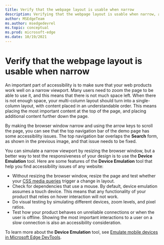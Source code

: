 ```yaml
---
title: Verify that the webpage layout is usable when narrow
description: Verifying that the webpage layout is usable when narrow, as part of accessibility testing.
author: MSEdgeTeam
ms.author: msedgedevrel
ms.topic: conceptual
ms.prod: microsoft-edge
ms.date: 10/19/2021
---
```

# Verify that the webpage layout is usable when narrow

An important part of accessibility is to make sure that your web products work well on a narrow viewport. Many users need to zoom the page to be able to use it, and this means that there is not much space left. When there is not enough space, your multi-column layout should turn into a single-column layout, with content placed in an understandable order. This means placing the most important content at the top of the page, and placing additional content further down the page.

By making the browser window narrow and using the arrow keys to scroll the page, you can see that the top navigation bar of the demo page has some accessibility issues.  The top navigation bar overlaps the **Search** form, as shown in the previous image, and that issue needs to be fixed.

You can simulate a narrow viewport by resizing the browser window, but a better way to test the responsiveness of your design is to use the **Device Emulation** tool.  Here are some features of the **Device Emulation** tool that help you find accessibility issues of any website:

*  Without resizing the browser window, resize the page and test whether your [CSS media queries](../device-mode/index.md#show-media-queries) trigger a change in layout.
*  Check for dependencies that use a mouse. By default, device emulation assumes a touch device. This means that any functionality of your product that relies on hover interaction will not work.
*  Do visual testing by simulating different devices, zoom levels, and pixel ratios.
*  Test how your product behaves on unreliable connections or when the user is offline.  Showing the most important interactions to a user on a slow connection is also an accessibility consideration.

To learn more about the **Device Emulation** tool, see [Emulate mobile devices in Microsoft Edge DevTools](../device-mode/index.md).
